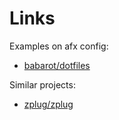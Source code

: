 # Links

Examples on afx config:

- [babarot/dotfiles](https://github.com/babarot/dotfiles/tree/HEAD/.config/afx)

Similar projects:

- [zplug/zplug](https://github.com/zplug/zplug)
